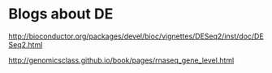 # Blogs about DE

http://bioconductor.org/packages/devel/bioc/vignettes/DESeq2/inst/doc/DESeq2.html

http://genomicsclass.github.io/book/pages/rnaseq_gene_level.html
